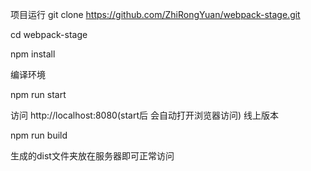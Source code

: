项目运行
git clone https://github.com/ZhiRongYuan/webpack-stage.git

cd webpack-stage

npm install

编译环境

npm run start

访问 http://localhost:8080(start后 会自动打开浏览器访问)
线上版本

npm run build

生成的dist文件夹放在服务器即可正常访问